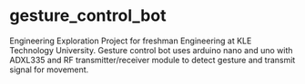 # gesture_control_bot
Engineering Exploration Project for freshman Engineering at KLE Technology University. Gesture control bot uses arduino nano and uno with ADXL335 and RF transmitter/receiver module to detect gesture and transmit signal for movement.
